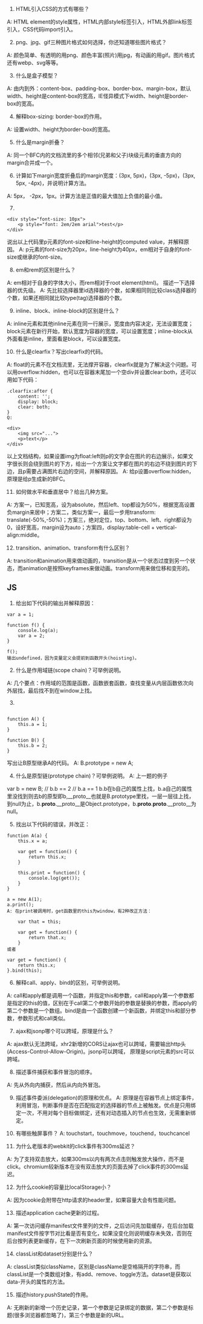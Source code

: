 
1. HTML引入CSS的方式有哪些？

A: HTML element的style属性，HTML内部style标签引入，HTML外部link标签引入，CSS代码import引入。

2. png、jpg、gif三种图片格式如何选择，你还知道哪些图片格式？

A: 颜色简单、有透明的用png、颜色丰富(照片)用jpg，有动画的用gif。图片格式还有webp、svg等等。

3. 什么是盒子模型？

A: 由内到外：content-box、padding-box、border-box、margin-box，默认width、height是content-box的宽高，IE怪异模式下width、height是border-box的宽高。

4. 解释box-sizing: border-box的作用。

A: 设置width、height为border-box的宽高。

5. 什么是margin折叠？

A: 同一个BFC内的文档流里的多个相邻(兄弟和父子)块级元素的垂直方向的margin合并成一个。

6. 计算如下margin宽度折叠后的margin宽度：(3px, 5px)，(3px, -5px)，(3px, 5px, -4px)，并说明计算方法。

A: 5px， -2px，1px。计算方法是正值的最大值加上负值的最小值。

7. 
```
<div style="font-size: 10px">
    <p style="font: 2em/2em arial">test</p>
</div>
```
说出以上代码里p元素的font-size和line-height的computed value，并解释原因。
A: p元素的font-size为20px，line-height为40px，em相对于自身的font-size或继承的font-size。

8. em和rem的区别是什么？

A: em相对于自身的字体大小，而rem相对于root element(html)。
描述一下选择器的优先级。
A: 先比较选择器里id选择器的个数，如果相同则比较class选择器的个数，如果还相同就比较type(tag)选择器的个数。

9. inline、block、inline-block的区别是什么？

A: inline元素和其他inline元素在同一行展示，宽度由内容决定，无法设置宽度；block元素在新行开始，默认宽度为容器的宽度，可以设置宽度；inline-block从外面看是inline，里面看是block，可以设置宽度。

10. 什么是clearfix？写出clearfix的代码。

A: float的元素不在文档流里，无法撑开容器，clearfix就是为了解决这个问题。可以用overflow:hidden，也可以在容器末尾加一个空div并设置clear:both，还可以用如下代码：
```
.clearfix:after {
    content: '';
    display: block;
    clear: both;
}
Q:

<div>
    <img src="...">
    <p>text</p>
</div>
```
以上文档结构，如果设置img为float:left则p的文字会在图片的右边展示，如果文字很长则会绕到图片的下方，给出一个方案让文字都在图片的右边不绕到图片的下边，且p需要占满图片右边的空间，并解释原因。
A: 给p设置overflow:hidden，原理是给p生成新的BFC。

11. 如何做水平和垂直居中？给出几种方案。

A: 方案一，已知宽高，设为absolute，然后left、top都设为50%，根据宽高设置负margin来居中；方案二，类似方案一，最后一步用transform: translate(-50%,-50%)；方案三，绝对定位，top、bottom、left、right都设为0，设好宽高，margin设为auto；方案四，display:table-cell + vertical-align:middle。

12. transition、animation、transform有什么区别？

A: transition和animation用来做动画的，transition是从一个状态过度到另一个状态，而animation是按照keyframes来做动画。transform用来做位移和变形的。

## JS
1. 给出如下代码的输出并解释原因：
```
var a = 1;
  
function f() {
    console.log(a);
    var a = 2;
}
  
f();
输出undefined，因为变量定义会提前到函数开头(hoisting)。
```
2. 什么是作用域链(scope chain)？可举例说明。

A: 几个要点：作用域的范围是函数，函数嵌套函数，查找变量从内层函数依次向外层找，最后找不到在window上找。

3. 
```

function A() {
    this.a = 1;
}
  
function B() {
    this.b = 2;
}
```
写出让B原型继承A的代码。
A: B.prototype = new A; 

4. 什么是原型链(prototype chain)？可举例说明。
A: 上一题的例子

var b = new B;
// b.b == 2
// b.a == 1
b.b在b自己的属性上找，b.a自己的属性里没找到则去b的原型即b,__proto__也就是B.prototype里找，一层一层往上找，到null为止，b.__proto__.__proto__是Object.prototype，b.__proto__.__proto__.__proto__为null。

5. 找出以下代码的错误，并改正：
```
function A(a) {
    this.x = a;
  
    var get = function() {
        return this.x;
    }
  
    this.print = function() {
        console.log(get());
    }
}
  
a = new A(1);
a.print();
A: 在print被调用时，get函数里的this为window，有2种改正方法：

    var that = this;
  
    var get = function() {
        return that.x;
    }
或者

var get = function() {
    return this.x;
}.bind(this);
```
6. 解释call、apply、bind的区别，可举例说明。

A: call和apply都是调用一个函数，并指定this和参数，call和apply第一个参数都是指定的this的值，区别在于call第二个参数开始的参数是替换的参数，而apply的第二个参数是一个数组。bind是由一个函数创建一个新函数，并绑定this和部分参数，参数形式和call类似。

7. ajax和jsonp哪个可以跨域，原理是什么？

A: ajax默认无法跨域，xhr2新增的CORS让ajax也可以跨域，需要输出http头(Access-Control-Allow-Origin)。jsonp可以跨域， 原理是script元素的src可以跨域。

8. 描述事件捕获和事件冒泡的顺序。

A: 先从外向内捕获，然后从内向外冒泡。

9. 描述事件委派(delegation)的原理和优点。
A: 原理是在容器节点上绑定事件，利用冒泡，判断事件是否在匹配指定的选择器的节点上被触发。优点是只用绑定一次，不用对每个目标做绑定，还有对动态插入的节点也生效，无需重新绑定。

10. 有哪些触屏事件？
A: touchstart，touchmove，touchend，touchcancel

11. 为什么老版本的webkit的click事件有300ms延迟？

A: 为了支持双击放大，如果300ms以内有两次点击则触发放大操作，而不是click。chromium较新版本在没有双击放大的页面去掉了click事件的300ms延迟。

12. 为什么cookie的容量比localStorage小？

A: 因为cookie会附带在http请求的header里，如果容量大会有性能问题。

13. 描述application cache更新的过程。

A: 第一次访问缓存manifest文件里列的文件，之后访问先加载缓存，在后台加载manifest文件按字节对比看是否有变化，如果没变化则说明缓存未失效，否则在后台按列表更新缓存，在下一次刷新页面的时候使用新的资源。

14. classList和dataset分别是什么？

A: classList类似className，区别是className是空格隔开的字符串，而classList是一个类数组对象，有add、remove、toggle方法。dataset是获取以data-开头的属性的方法。

15. 描述history.pushState的作用。

A: 无刷新的新增一个历史记录，第一个参数是记录绑定的数据，第二个参数是标题(很多浏览器都忽略了)，第三个参数是新的URL。